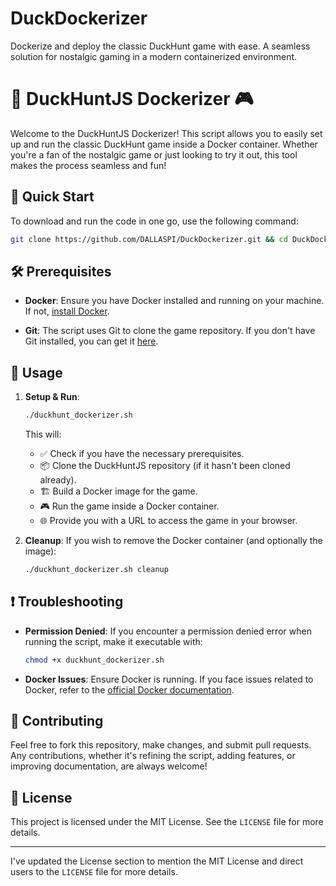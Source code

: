 # DuckDockerizer
Dockerize and deploy the classic DuckHunt game with ease. A seamless solution for nostalgic gaming in a modern containerized environment.

# 🦆 DuckHuntJS Dockerizer 🎮

Welcome to the DuckHuntJS Dockerizer! This script allows you to easily set up and run the classic DuckHunt game inside a Docker container. Whether you're a fan of the nostalgic game or just looking to try it out, this tool makes the process seamless and fun!

## 🚀 Quick Start

To download and run the code in one go, use the following command:

```bash
git clone https://github.com/DALLASPI/DuckDockerizer.git && cd DuckDockerizer && chmod +x duckhunt_dockerizer.sh && ./duckhunt_dockerizer.sh
```

## 🛠 Prerequisites

- **Docker**: Ensure you have Docker installed and running on your machine. If not, [install Docker](https://docs.docker.com/get-docker/).
  
- **Git**: The script uses Git to clone the game repository. If you don't have Git installed, you can get it [here](https://git-scm.com/downloads).

## 📖 Usage

1. **Setup & Run**:
   ```bash
   ./duckhunt_dockerizer.sh
   ```
   This will:
   - ✅ Check if you have the necessary prerequisites.
   - 📦 Clone the DuckHuntJS repository (if it hasn't been cloned already).
   - 🏗 Build a Docker image for the game.
   - 🎮 Run the game inside a Docker container.
   - 🌐 Provide you with a URL to access the game in your browser.

2. **Cleanup**:
   If you wish to remove the Docker container (and optionally the image):
   ```bash
   ./duckhunt_dockerizer.sh cleanup
   ```

## ❗ Troubleshooting

- **Permission Denied**: If you encounter a permission denied error when running the script, make it executable with:
  ```bash
  chmod +x duckhunt_dockerizer.sh
  ```

- **Docker Issues**: Ensure Docker is running. If you face issues related to Docker, refer to the [official Docker documentation](https://docs.docker.com/).

## 🤝 Contributing

Feel free to fork this repository, make changes, and submit pull requests. Any contributions, whether it's refining the script, adding features, or improving documentation, are always welcome!

## 📜 License

This project is licensed under the MIT License. See the `LICENSE` file for more details.

---

I've updated the License section to mention the MIT License and direct users to the `LICENSE` file for more details.
